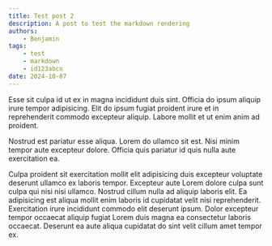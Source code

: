 ```yaml
---
title: Test post 2
description: A post to test the markdown rendering
authors:
    - Benjamin
tags:
    - test
    - markdown
    - id123abcn
date: 2024-10-07
---
```


Esse sit culpa id ut ex in magna incididunt duis sint. Officia do ipsum aliquip
irure tempor adipisicing. Elit do ipsum fugiat proident irure et in
reprehenderit commodo excepteur aliquip. Labore mollit et ut enim anim ad
proident.

Nostrud est pariatur esse aliqua. Lorem do ullamco sit est. Nisi minim tempor
aute excepteur dolore. Officia quis pariatur id quis nulla aute exercitation ea.

Culpa proident sit exercitation mollit elit adipisicing duis excepteur voluptate
deserunt ullamco ex laboris tempor. Excepteur aute Lorem dolore culpa sunt culpa
qui nisi nisi ullamco. Nostrud cillum nulla ad aliquip laboris elit. Ea
adipisicing est aliqua mollit enim laboris id cupidatat velit nisi
reprehenderit. Exercitation irure incididunt commodo elit deserunt ipsum. Dolor
excepteur tempor occaecat aliquip fugiat Lorem duis magna ea consectetur laboris
occaecat. Deserunt ea aute aliqua cupidatat do sint velit cillum amet tempor ex.
